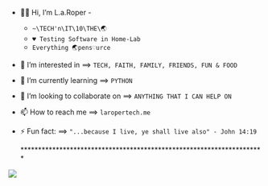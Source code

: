- 🖖🏾  Hi, I’m L.a.Roper -
  - `~\TECH'n\IT\10\THE\🌏︎`
  - `♥ Testing Software in Home-Lab`
  - `Everything 🌏︎pens♡urce`
- 👀 I’m interested in ==> `TECH, FAITH, FAMILY, FRIENDS, FUN & FOOD` 
- 🌱 I’m currently learning ==> `PYTHON`
- 💞️ I’m looking to collaborate on ==> `ANYTHING THAT I CAN HELP ON` 
- 📫 How to reach me ==> `laropertech.me`
- ⚡ Fun fact: ==>  `"...because I live, ye shall live also" - John 14:19`

  <dev>*********************************************************************</dev>

<p align="">
  <a href="https://skillicons.dev">
    <img src="https://skillicons.dev/icons?i=linux,windows,apple,kali,py,vscode,github,bash,html,css,ai,&perline=8" />
  </a>
</p>

<!---
laroper/laroper is a ✨ special ✨ repository because its `README.md` (this file) appears on your GitHub profile.
You can click the Preview link to take a look at your changes.
--->
